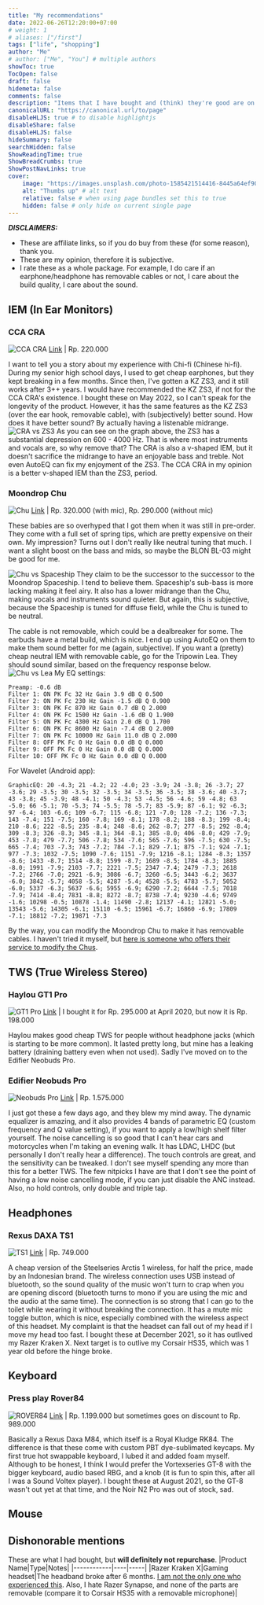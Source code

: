 ```yaml
---
title: "My recommendations"
date: 2022-06-26T12:20:00+07:00
# weight: 1
# aliases: ["/first"]
tags: ["life", "shopping"]
author: "Me"
# author: ["Me", "You"] # multiple authors
showToc: true
TocOpen: false
draft: false
hidemeta: false
comments: false
description: "Items that I have bought and (think) they're good are on this page."
canonicalURL: "https://canonical.url/to/page"
disableHLJS: true # to disable highlightjs
disableShare: false
disableHLJS: false
hideSummary: false
searchHidden: false
ShowReadingTime: true
ShowBreadCrumbs: true
ShowPostNavLinks: true
cover:
    image: "https://images.unsplash.com/photo-1585421514416-8445a64ef90b?ixlib=rb-1.2.1&ixid=MnwxMjA3fDB8MHxwaG90by1wYWdlfHx8fGVufDB8fHx8&auto=format&fit=crop&w=1170&q=80" # image path/url
    alt: "Thumbs up" # alt text
    relative: false # when using page bundles set this to true
    hidden: false # only hide on current single page
---
```

***DISCLAIMERS:***
- These are affiliate links, so if you do buy from these (for some reason), thank you.
- These are my opinion, therefore it is subjective.
- I rate these as a whole package. For example, I do care if an earphone/headphone has removable cables or not, I care about the build quality, I care about the sound.
## IEM (In Ear Monitors)
### CCA CRA
![CCA CRA](https://images.tokopedia.net/img/cache/500-square/hDjmkQ/2022/3/6/cfde7e45-1c9e-4f00-8230-bde4cd7dc811.jpg#center)
[Link](https://tokopedia.link/CaqgLxVnarb) | Rp. 220.000

I want to tell you a story about my experience with Chi-fi (Chinese hi-fi). During my senior high school days, I used to get cheap earphones, but they kept breaking in a few months. Since then, I've gotten a KZ ZS3, and it still works after 3++ years. I would have recommended the KZ ZS3, if not for the CCA CRA's existence. I bought these on May 2022, so I can't speak for the longevity of the product. However, it has the same features as the KZ ZS3 (over the ear hook, removable cable), with (subjectively) better sound. How does it have better sound? By actually having a listenable midrange.
![CRA vs ZS3](/Images/Recommendations/ZS3vsCRA.png#center)
As you can see on the graph above, the ZS3 has a substantial depression on 600 - 4000 Hz. That is where most instruments and vocals are, so why remove that? The CRA is also a v-shaped IEM, but it doesn't sacrifice the midrange to have an enjoyable bass and treble. Not even AutoEQ can fix my enjoyment of the ZS3. The CCA CRA in my opinion is a better v-shaped IEM than the ZS3, period.

### Moondrop Chu
![Chu](https://images.tokopedia.net/img/cache/700/VqbcmM/2022/4/8/680d7a3a-b117-4905-9545-49be9bf7f096.jpg#center)
[Link](https://tokopedia.link/6T4yH1Joarb) | Rp. 320.000 (with mic), Rp. 290.000 (without mic)

These babies are so overhyped that I got them when it was still in pre-order. They come with a full set of spring tips, which are pretty expensive on their own. My impression? Turns out I don't really like neutral tuning that much. I want a slight boost on the bass and mids, so maybe the BLON BL-03 might be good for me.

![Chu vs Spaceship](/Images/Recommendations/ChuvsSpaceship.png#center)
They claim to be the successor to the successor to the Moondrop Spaceship. I tend to believe them. Spaceship's sub-bass is more lacking making it feel airy. It also has a lower midrange than the Chu, making vocals and instruments sound quieter. But again, this is subjective, because the Spaceship is tuned for diffuse field, while the Chu is tuned to be neutral.

The cable is not removable, which could be a dealbreaker for some. The earbuds have a metal build, which is nice. I end up using AutoEQ on them to make them sound better for me (again, subjective). If you want a (pretty) cheap neutral IEM with removable cable, go for the Tripowin Lea. They should sound similar, based on the frequency response below.
![Chu vs Lea](/Images/Recommendations/ChuvsLea.png#center)
My EQ settings:
```
Preamp: -0.6 dB
Filter 1: ON PK Fc 32 Hz Gain 3.9 dB Q 0.500
Filter 2: ON PK Fc 230 Hz Gain -1.5 dB Q 0.900
Filter 3: ON PK Fc 870 Hz Gain 0.7 dB Q 2.000
Filter 4: ON PK Fc 1500 Hz Gain -1.6 dB Q 1.900
Filter 5: ON PK Fc 4300 Hz Gain 2.0 dB Q 1.700
Filter 6: ON PK Fc 8600 Hz Gain -7.4 dB Q 2.000
Filter 7: ON PK Fc 10000 Hz Gain 11.0 dB Q 2.000
Filter 8: OFF PK Fc 0 Hz Gain 0.0 dB Q 0.000
Filter 9: OFF PK Fc 0 Hz Gain 0.0 dB Q 0.000
Filter 10: OFF PK Fc 0 Hz Gain 0.0 dB Q 0.000
```
For Wavelet (Android app):
```
GraphicEQ: 20 -4.3; 21 -4.2; 22 -4.0; 23 -3.9; 24 -3.8; 26 -3.7; 27 -3.6; 29 -3.5; 30 -3.5; 32 -3.5; 34 -3.5; 36 -3.5; 38 -3.6; 40 -3.7; 43 -3.8; 45 -3.9; 48 -4.1; 50 -4.3; 53 -4.5; 56 -4.6; 59 -4.8; 63 -5.0; 66 -5.1; 70 -5.3; 74 -5.5; 78 -5.7; 83 -5.9; 87 -6.1; 92 -6.3; 97 -6.4; 103 -6.6; 109 -6.7; 115 -6.8; 121 -7.0; 128 -7.2; 136 -7.3; 143 -7.4; 151 -7.5; 160 -7.8; 169 -8.1; 178 -8.2; 188 -8.3; 199 -8.4; 210 -8.6; 222 -8.5; 235 -8.4; 248 -8.6; 262 -8.7; 277 -8.5; 292 -8.4; 309 -8.3; 326 -8.3; 345 -8.1; 364 -8.1; 385 -8.0; 406 -8.0; 429 -7.9; 453 -7.8; 479 -7.7; 506 -7.8; 534 -7.6; 565 -7.6; 596 -7.5; 630 -7.5; 665 -7.4; 703 -7.3; 743 -7.2; 784 -7.1; 829 -7.1; 875 -7.1; 924 -7.1; 977 -7.3; 1032 -7.5; 1090 -7.6; 1151 -7.9; 1216 -8.1; 1284 -8.3; 1357 -8.6; 1433 -8.7; 1514 -8.8; 1599 -8.7; 1689 -8.5; 1784 -8.3; 1885 -8.0; 1991 -7.9; 2103 -7.7; 2221 -7.5; 2347 -7.4; 2479 -7.3; 2618 -7.2; 2766 -7.0; 2921 -6.9; 3086 -6.7; 3260 -6.5; 3443 -6.2; 3637 -6.0; 3842 -5.7; 4058 -5.5; 4287 -5.4; 4528 -5.5; 4783 -5.7; 5052 -6.0; 5337 -6.3; 5637 -6.6; 5955 -6.9; 6290 -7.2; 6644 -7.5; 7018 -7.9; 7414 -8.4; 7831 -8.8; 8272 -8.7; 8738 -7.4; 9230 -4.6; 9749 -1.6; 10298 -0.5; 10878 -1.4; 11490 -2.8; 12137 -4.1; 12821 -5.0; 13543 -5.6; 14305 -6.1; 15110 -6.5; 15961 -6.7; 16860 -6.9; 17809 -7.1; 18812 -7.2; 19871 -7.3
```
By the way, you can modify the Moondrop Chu to make it has removable cables. I haven't tried it myself, but [here is someone who offers their service to modify the Chus](https://tokopedia.link/Iv3AeAOrarb).

## TWS (True Wireless Stereo)
### Haylou GT1 Pro
![GT1 Pro](https://images.tokopedia.net/img/cache/500-square/VqbcmM/2022/1/5/c484a6ce-124f-4e7a-8469-3ffb52f988bb.jpg#center)
[Link](https://tokopedia.link/Sx2AHlwparb) | I bought it for Rp. 295.000 at April 2020, but now it is Rp. 198.000

Haylou makes good cheap TWS for people without headphone jacks (which is starting to be more common). It lasted pretty long, but mine has a leaking battery (draining battery even when not used). Sadly I've moved on to the Edifier Neobuds Pro.

### Edifier Neobuds Pro
![Neobuds Pro](https://imgaz1.staticbg.com/thumb/view/oaupload/banggood/images/C1/DE/c86b1e9d-380d-4209-ad9b-153446403029.png#center)
[Link](https://tokopedia.link/rhpqLrWparb) | Rp. 1.575.000

I just got these a few days ago, and they blew my mind away. The dynamic equalizer is amazing, and it also provides 4 bands of parametric EQ (custom frequency and Q value setting), if you want to apply a low/high shelf filter yourself. The noise cancelling is so good that I can't hear cars and motorcycles when I'm taking an evening walk. It has LDAC, LHDC (but personally I don't really hear a difference). The touch controls are great, and the sensitivity can be tweaked. I don't see myself spending any more than this for a better TWS. The few nitpicks I have are that I don't see the point of having a low noise cancelling mode, if you can just disable the ANC instead. Also, no hold controls, only double and triple tap.

## Headphones
### Rexus DAXA TS1
![TS1](https://rexus.id/wp-content/uploads/2021/08/DaxaHeadset_01-1-600x600.jpg#center)
[Link](https://tokopedia.link/I7IeWCsqarb) | Rp. 749.000

A cheap version of the Steelseries Arctis 1 wireless, for half the price, made by an Indonesian brand. The wireless connection uses USB instead of bluetooth, so the sound quality of the music won't turn to crap when you are opening discord (bluetooth turns to mono if you are using the mic and the audio at the same time). The connection is so strong that I can go to the toilet while wearing it without breaking the connection. It has a mute mic toggle button, which is nice, especially combined with the wireless aspect of this headset. My complaint is that the headset can fall out of my head if I move my head too fast. I bought these at December 2021, so it has outlived my Razer Kraken X. Next target is to outlive my Corsair HS35, which was 1 year old before the hinge broke.

## Keyboard
### Press play Rover84
![ROVER84](https://images.tokopedia.net/img/cache/500-square/VqbcmM/2022/2/16/9ba02a14-583c-4afe-8dee-efaccc253087.jpg#center)
[Link](https://tokopedia.link/rxbTJD0qarb) | Rp. 1.199.000 but sometimes goes on discount to Rp. 989.000

Basically a Rexus Daxa M84, which itself is a Royal Kludge RK84. The difference is that these come with custom PBT dye-sublimated keycaps. My first true hot swappable keyboard, I lubed it and added foam myself. Although to be honest, I think I would prefer the Vortexseries GT-8 with the bigger keyboard, audio based RBG, and a knob (it is fun to spin this, after all I was a Sound Voltex player). I bought these at August 2021, so the GT-8 wasn't out yet at that time, and the Noir N2 Pro was out of stock, sad.

## Mouse



## Dishonorable mentions
These are what I had bought, but **will definitely not repurchase**.
|Product Name|Type|Notes|
|------------|----|-----|
|Razer Kraken X|Gaming headset|The headband broke after 6 months. [I am not the only one who experienced this](https://www.reddit.com/r/razer/comments/gmav0b/kraken_x_headband_fractured/). Also, I hate Razer Synapse, and none of the parts are removable (compare it to Corsair HS35 with a removable microphone)|
